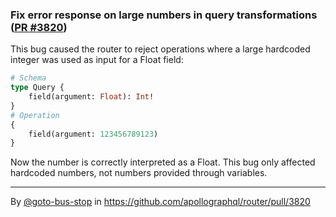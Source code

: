 ### Fix error response on large numbers in query transformations ([PR #3820](https://github.com/apollographql/router/pull/3820))

This bug caused the router to reject operations where a large hardcoded integer was used as input for a Float field:

```graphql
# Schema
type Query {
    field(argument: Float): Int!
}
# Operation
{
    field(argument: 123456789123)
}
```

Now the number is correctly interpreted as a Float.
This bug only affected hardcoded numbers, not numbers provided through variables.

<!-- start metadata -->
---

By [@goto-bus-stop](https://github.com/goto-bus-stop) in https://github.com/apollographql/router/pull/3820